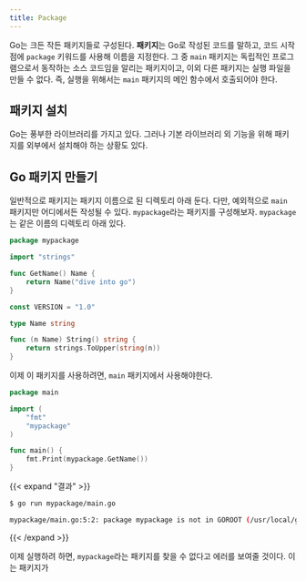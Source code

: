 ```yaml
---
title: Package
---
```


Go는 크든 작든 패키지들로 구성된다. **패키지**는 Go로 작성된 코드를 말하고, 코드 시작점에 `package` 키워드를 사용해 이름을 지정한다. 그 중 `main` 패키지는 독립적인 프로그램으로서 동작하는 소스 코드임을 알리는 패키지이고, 이외 다른 패키지는 실행 파일을 만들 수 없다. 즉, 실행을 위해서는 `main` 패키지의 메인 함수에서 호출되어야 한다.


## 패키지 설치

Go는 풍부한 라이브러리를 가지고 있다. 그러나 기본 라이브러리 외 기능을 위해 패키지를 외부에서 설치해야 하는 상황도 있다.


## Go 패키지 만들기

일반적으로 패키지는 패키지 이름으로 된 디렉토리 아래 둔다. 다만, 예외적으로 `main` 패키지만 어디에서든 작성될 수 있다. `mypackage`라는 패키지를 구성해보자. `mypackage`는 같은 이름의 디렉토리 아래 있다.

```go
package mypackage

import "strings"

func GetName() Name {
	return Name("dive into go")
}

const VERSION = "1.0"

type Name string

func (n Name) String() string {
	return strings.ToUpper(string(n))
}
```

이제 이 패키지를 사용하려면, `main` 패키지에서 사용해야한다.

```go
package main

import (
	"fmt"
	"mypackage"
)

func main() {
	fmt.Print(mypackage.GetName())
}
```
{{< expand "결과" >}}
```sh
$ go run mypackage/main.go

mypackage/main.go:5:2: package mypackage is not in GOROOT (/usr/local/go/src/mypackage)
```
{{< /expand >}}

이제 실행하려 하면, `mypackage`라는 패키지를 찾을 수 없다고 에러를 보여줄 것이다. 이는 패키지가 
